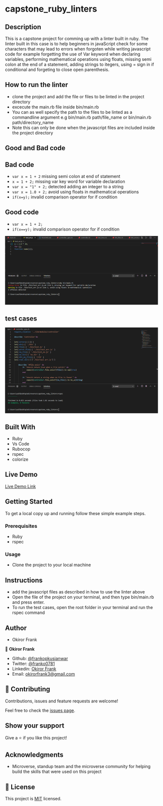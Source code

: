 # capstone_ruby_linters

## Description

This is a capstone project for comming up with a linter built in ruby. The linter built in this case is to help beginners in javaScript check for some characters that may lead to errors when forgoten while writing javascript code for example forgetting the use of Var keyword when declaring variables, performing mathematical operations using floats, missing semi colon at the end of a statement, adding strings to itegers, using = sign in if conditional and forgeting to close open parenthesis.

## How to run the linter

- clone the project and add the file or files to be linted in the project directory
- excecute the main.rb file inside bin/main.rb
- You can as well specify the path to the files to be linted as a commandline argument e.g 
bin/main.rb path/file_name or bin/main.rb path/directory_name
- Note this can only be done when the javascript files are included inside the project directory

## Good and Bad code

## Bad code
- `var x = 1 + 2` missing semi colon at end of statement
- `x = 1 + 2;` missing var key word for variable declaration
- `var x = "1" + 2;` detected adding an integer to a string
- `var x = 1.0 + 2;` avoid using floats in mathematical operations
- `if(x=y);` invalid comparison operator for if condition

## Good code
- `var x = 1 + 2;` 
- `if(x==y);` invalid comparison operator for if condition


![screenshot](./screenshot.PNG)

## test cases

![screenshot](./test_cases.PNG)

## Built With

- Ruby
- Vs Code
- Rubocop
- rspec
- colorize

## Live Demo

[Live Demo Link](https://repl.it/github/frankopkusianwar/capstone_ruby_linters)

## Getting Started

To get a local copy up and running follow these simple example steps.

### Prerequisites

- Ruby
- rspec

### Usage

- Clone the project to your local machine

## Instructions
- add the javascript files as described in how to use the linter above
- Open the file of the project on your terminal, and then type bin/main.rb and press enter.
- To run the test cases, open the root folder in your terminal and run the rspec command

## Author

- Okiror Frank

👤 **Okiror Frank**

- Github: [@frankopkusianwar](https://github.com/frankopkusianwar)
- Twitter: [@franko0781](https://twitter.com/franko0781)
- Linkedin: [Okiror Frank](https://linkedin.com/in/frank-okiror-250076b5)
- Email: okirorfrank3@gmail.com

## 🤝 Contributing

Contributions, issues and feature requests are welcome!

Feel free to check the [issues page](issues/).

## Show your support

Give a ⭐️ if you like this project!

## Acknowledgments

- Microverse, standup team and the microverse community for helping build the skills that were used on this project

## 📝 License

This project is [MIT](lic.url) licensed.
